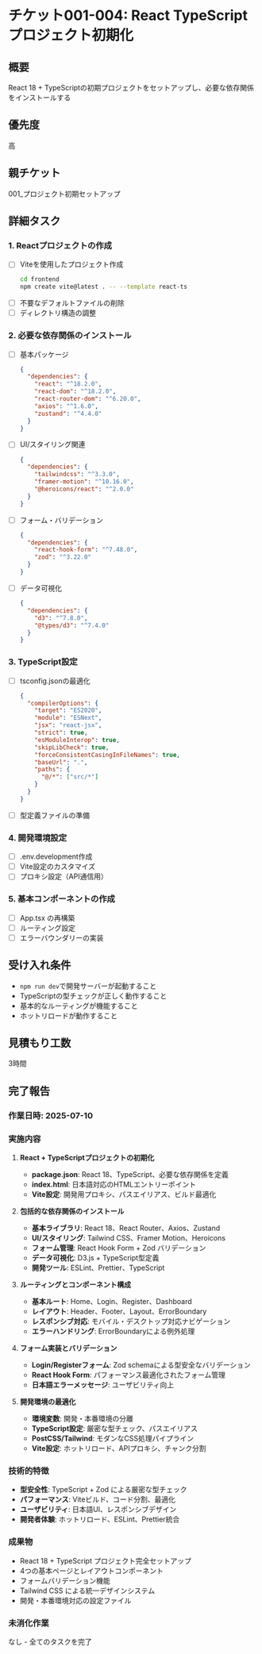# チケット001-004: React TypeScriptプロジェクト初期化

## 概要
React 18 + TypeScriptの初期プロジェクトをセットアップし、必要な依存関係をインストールする

## 優先度
高

## 親チケット
001_プロジェクト初期セットアップ

## 詳細タスク

### 1. Reactプロジェクトの作成
- [ ] Viteを使用したプロジェクト作成
  ```bash
  cd frontend
  npm create vite@latest . -- --template react-ts
  ```
- [ ] 不要なデフォルトファイルの削除
- [ ] ディレクトリ構造の調整

### 2. 必要な依存関係のインストール
- [ ] 基本パッケージ
  ```json
  {
    "dependencies": {
      "react": "^18.2.0",
      "react-dom": "^18.2.0",
      "react-router-dom": "^6.20.0",
      "axios": "^1.6.0",
      "zustand": "^4.4.0"
    }
  }
  ```
- [ ] UI/スタイリング関連
  ```json
  {
    "dependencies": {
      "tailwindcss": "^3.3.0",
      "framer-motion": "^10.16.0",
      "@heroicons/react": "^2.0.0"
    }
  }
  ```
- [ ] フォーム・バリデーション
  ```json
  {
    "dependencies": {
      "react-hook-form": "^7.48.0",
      "zod": "^3.22.0"
    }
  }
  ```
- [ ] データ可視化
  ```json
  {
    "dependencies": {
      "d3": "^7.8.0",
      "@types/d3": "^7.4.0"
    }
  }
  ```

### 3. TypeScript設定
- [ ] tsconfig.jsonの最適化
  ```json
  {
    "compilerOptions": {
      "target": "ES2020",
      "module": "ESNext",
      "jsx": "react-jsx",
      "strict": true,
      "esModuleInterop": true,
      "skipLibCheck": true,
      "forceConsistentCasingInFileNames": true,
      "baseUrl": ".",
      "paths": {
        "@/*": ["src/*"]
      }
    }
  }
  ```
- [ ] 型定義ファイルの準備

### 4. 開発環境設定
- [ ] .env.development作成
- [ ] Vite設定のカスタマイズ
- [ ] プロキシ設定（API通信用）

### 5. 基本コンポーネントの作成
- [ ] App.tsx の再構築
- [ ] ルーティング設定
- [ ] エラーバウンダリーの実装

## 受け入れ条件
- `npm run dev`で開発サーバーが起動すること
- TypeScriptの型チェックが正しく動作すること
- 基本的なルーティングが機能すること
- ホットリロードが動作すること

## 見積もり工数
3時間

## 完了報告
### 作業日時: 2025-07-10

### 実施内容
1. **React + TypeScriptプロジェクトの初期化**
   - **package.json**: React 18、TypeScript、必要な依存関係を定義
   - **index.html**: 日本語対応のHTMLエントリーポイント
   - **Vite設定**: 開発用プロキシ、パスエイリアス、ビルド最適化

2. **包括的な依存関係のインストール**
   - **基本ライブラリ**: React 18、React Router、Axios、Zustand
   - **UI/スタイリング**: Tailwind CSS、Framer Motion、Heroicons
   - **フォーム管理**: React Hook Form + Zod バリデーション
   - **データ可視化**: D3.js + TypeScript型定義
   - **開発ツール**: ESLint、Prettier、TypeScript

3. **ルーティングとコンポーネント構成**
   - **基本ルート**: Home、Login、Register、Dashboard
   - **レイアウト**: Header、Footer、Layout、ErrorBoundary
   - **レスポンシブ対応**: モバイル・デスクトップ対応ナビゲーション
   - **エラーハンドリング**: ErrorBoundaryによる例外処理

4. **フォーム実装とバリデーション**
   - **Login/Registerフォーム**: Zod schemaによる型安全なバリデーション
   - **React Hook Form**: パフォーマンス最適化されたフォーム管理
   - **日本語エラーメッセージ**: ユーザビリティ向上

5. **開発環境の最適化**
   - **環境変数**: 開発・本番環境の分離
   - **TypeScript設定**: 厳密な型チェック、パスエイリアス
   - **PostCSS/Tailwind**: モダンなCSS処理パイプライン
   - **Vite設定**: ホットリロード、APIプロキシ、チャンク分割

### 技術的特徴
- **型安全性**: TypeScript + Zod による厳密な型チェック
- **パフォーマンス**: Viteビルド、コード分割、最適化
- **ユーザビリティ**: 日本語UI、レスポンシブデザイン
- **開発者体験**: ホットリロード、ESLint、Prettier統合

### 成果物
- React 18 + TypeScript プロジェクト完全セットアップ
- 4つの基本ページとレイアウトコンポーネント
- フォームバリデーション機能
- Tailwind CSS による統一デザインシステム
- 開発・本番環境対応の設定ファイル

### 未消化作業
なし - 全てのタスクを完了